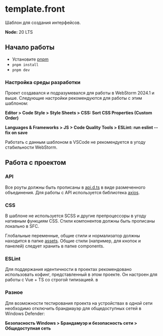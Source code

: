 # template.front

Шаблон для создания интерфейсов.

**Node:** 20 LTS

## Начало работы

* Установите [pnpm](https://pnpm.io/installation)
* `pnpm install`
* `pnpm dev`

### Настройка среды разработки

Проект создавался и подразумевался для работы в WebStorm 2024.1 и выше.
Следующие настройки рекомендуются для работы с этим шаблоном:

**Editor > Code Style > Style Sheets > CSS: Sort CSS Properties (Custom Order)**

**Languages & Frameworks > JS > Code Quality Tools > ESLint: run eslint --fix on save**

Работать с данным шаблоном в VSCode не рекомендуется в угоду стабильности WebStorm.

## Работа с проектом

### API

Все роуты должны быть прописаны в [api.d.ts](src/types/api.d.ts)
в виде размеченного объединения. Для работы с API используется библиотека
[axios](https://axios-http.com/docs/intro).

### CSS

В шаблоне не используется SCSS и другие препроцессоры в угоду нативным
функциям CSS. Стили компонентов должны быть прописаны локально в SFC.

Глобальные переменные, общие стили и нормализатор должны находится в
папке [assets](src/assets). Общие стили (например, для кнопок и панелей)
следует хранить в папке components.

### ESLint

Для поддержания идентичности в проектах рекомендовано использовать кофинг,
представленный в этом проекте. Он настроен для работы с Vue + TS со строгой
типизацией.
в

### Разное

Для возможности тестирования проекта на устройствах в *одной* сети необходимо
отключить брандмауэр для общедоступных сетей в Windows Defender:

**Безопасность Windows > Брандамуэр и безопасность сети > Общедоступная сеть**